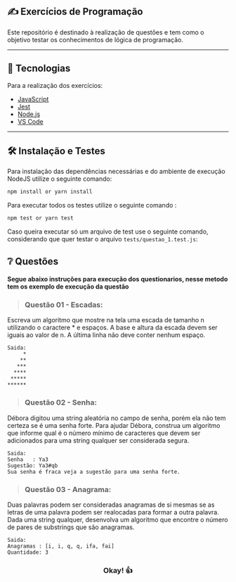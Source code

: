 ## :writing_hand: Exercícios de Programação </h1>

Este repositório é destinado à realização de questões e tem como o objetivo testar os conhecimentos de lógica de programação.

---

## :rocket:	Tecnologias

Para a realização dos exercícios:
- [JavaScript](https://developer.mozilla.org/pt-BR/docs/Web/JavaScript)
- [Jest](https://jestjs.io/pt-BR/)
- [Node.js](https://nodejs.org/en/)
- [VS Code](https://code.visualstudio.com/)

---

## :hammer_and_wrench: Instalação e Testes
Para instalação das dependências necessárias e do ambiente de execução NodeJS utilize o seguinte comando:

```sh
npm install or yarn install 
```

Para executar todos os testes utilize o seguinte comando : 

```sh
npm test or yarn test
```

Caso queira executar só um arquivo de test use o seguinte comando, considerando que quer testar o arquivo `tests/questao_1.test.js`:

## :grey_question: Questões
#### Segue abaixo instruções para execução dos questionarios, nesse metodo tem os exemplo de execução da questão

><h3>Questão 01 - Escadas: </h3>
>
Escreva um algoritmo que mostre na tela uma escada de tamanho n utilizando o caractere * e espaços. A base e altura da escada devem ser iguais ao valor de n. A última linha não deve conter nenhum espaço.
```
Saida:
     *
    **
   ***
  ****
 *****
******
```

><h3>Questão 02 - Senha:</h3>
>
Débora digitou uma string aleatória no campo de senha, porém ela não tem certeza se é uma senha forte. Para ajudar Débora, construa um algoritmo que informe qual é o número mínimo de caracteres que devem ser adicionados para uma string qualquer ser considerada segura.
```
Saida:
Senha   : Ya3
Sugestão: Ya3#qb
Sua senha é fraca veja a sugestão para uma senha forte.
```

><h3>Questão 03 - Anagrama:</h3>
>
Duas palavras podem ser consideradas anagramas de si mesmas se as letras de uma palavra podem ser realocadas para formar a outra palavra. Dada uma string qualquer, desenvolva um algoritmo que encontre o número de pares de substrings que são anagramas.
```
Saida:
Anagramas : [i, i, q, q, ifa, fai]
Quantidade: 3
```
<div align="center">

### Okay! :thumbsup:	
  
</div>
